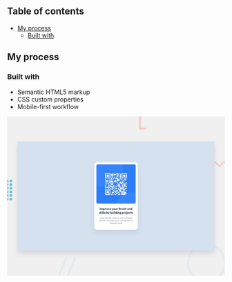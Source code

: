## Table of contents

- [My process](#my-process)
  - [Built with](#built-with)

## My process

### Built with

- Semantic HTML5 markup
- CSS custom properties
- Mobile-first workflow

![Design preview for the QR code component coding challenge](./preview.jpg)